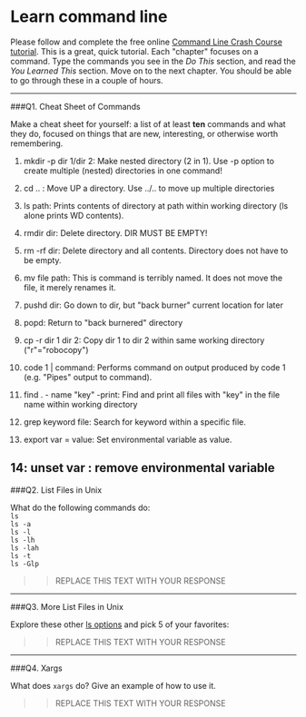 # Learn command line

Please follow and complete the free online [Command Line Crash Course
tutorial](http://cli.learncodethehardway.org/book/). This is a great,
quick tutorial. Each "chapter" focuses on a command. Type the commands
you see in the _Do This_ section, and read the _You Learned This_
section. Move on to the next chapter. You should be able to go through
these in a couple of hours.

---

###Q1.  Cheat Sheet of Commands  

Make a cheat sheet for yourself: a list of at least **ten** commands and what they do, focused on things that are new, interesting, or otherwise worth remembering.

1) mkdir -p dir 1/dir 2: Make nested directory (2 in 1). Use -p option to create multiple (nested) directories in one command!

2) cd .. : Move UP a directory. Use ../.. to move up multiple directories

3) ls path: Prints contents of directory at path within working directory (ls alone prints WD contents).

4) rmdir dir: Delete directory. DIR MUST BE EMPTY!

5) rm -rf dir: Delete directory and all contents. Directory does not have to be empty.

6) mv file path: This is command is terribly named. It does not move the file, it merely renames it.

7) pushd dir: Go down to dir, but "back burner" current location for later

8) popd: Return to "back burnered" directory

9) cp -r dir 1 dir 2: Copy dir 1 to dir 2 within same working directory ("r"="robocopy")

10) code 1 | command: Performs command on output produced by code 1 (e.g. "Pipes" output to command).

11) find . - name "key" -print: Find and print all files with "key" in the file name within working directory

12) grep keyword file: Search for keyword within a specific file.

13) export var = value: Set environmental variable as value.

14: unset var : remove environmental variable
---

###Q2.  List Files in Unix   

What do the following commands do:  
`ls`  
`ls -a`  
`ls -l`  
`ls -lh`  
`ls -lah`  
`ls -t`  
`ls -Glp`  

> > REPLACE THIS TEXT WITH YOUR RESPONSE

---

###Q3.  More List Files in Unix  

Explore these other [ls options](http://www.techonthenet.com/unix/basic/ls.php) and pick 5 of your favorites:

> > REPLACE THIS TEXT WITH YOUR RESPONSE

---

###Q4.  Xargs   

What does `xargs` do? Give an example of how to use it.

> > REPLACE THIS TEXT WITH YOUR RESPONSE

 

